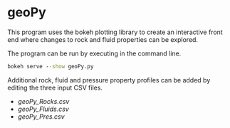 # geoPy
This program uses the bokeh plotting library to create an interactive front end where changes to rock and fluid properties can be explored.

The program can be run by executing in the command line.

```cmd
bokeh serve --show geoPy.py
```

Additional rock, fluid and pressure property profiles can be added by editing the three input CSV files.
+ *geoPy_Rocks.csv*
+ *geoPy_Fluids.csv*
+ *geoPy_Pres.csv*
